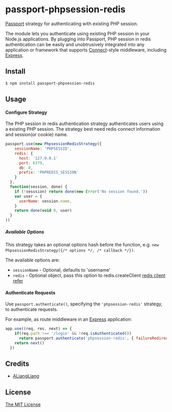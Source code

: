 # passport-phpsession-redis

[Passport](http://passportjs.org/) strategy for authenticating with existing PHP session.

The module lets you authenticate using existing PHP session in your Node.js applications. By plugging into Passport, PHP session in redis authentication can be easily and unobtrusively integrated into any application or framework that supports
[Connect](http://www.senchalabs.org/connect/)-style middleware, including
[Express](http://expressjs.com/).

## Install

```bash
$ npm install passport-phpsession-redis
```

## Usage

#### Configure Strategy

The PHP session in redis authentication strategy authenticates users using a existing PHP session. The strategy best need redis connect information and session(or cookie) name.

```js
passport.use(new PhpsessionRedisStrategy({
    sessionName: 'PHPSESSID',
    redis: {
      host: '127.0.0.1'
      port: 6379,
      db: 0,
      prefix: 'PHPREDIS_SESSION'
    }
  },
  function(session, done) {
    if (!sesssion) return done(new Error('No session found.'))
    var user = {
      userName: session.name,
    }
    return done(void 0, user)
  }
))
```

##### Available Options

This strategy takes an optional options hash before the function, e.g. `new PhpsessionRedisStrategy({/* options */, /* callback */})`.

The available options are:

* `sessionName` - Optional, defaults to 'username'
* `redis` - Optional object, pass this option to redis.createClient
[redis client refer](https://github.com/NodeRedis/node_redis/blob/master/README.md#rediscreateclient)

#### Authenticate Requests

Use `passport.authenticate()`, specifying the `'phpsession-redis'` strategy, to
authenticate requests.

For example, as route middleware in an [Express](http://expressjs.com/)
application:

```js
app.use((req, res, next) => {
    if(req.path !== '/login' && !req.isAuthenticated())
      return passport.authenticate('phpsession-redis', { failureRedirect: '/login' })(req, res, next)
    return next()
  })
```

## Credits

- [ALiangLiang](http://github.com/ALiangLiang)

## License

[The MIT License](http://opensource.org/licenses/MIT)
